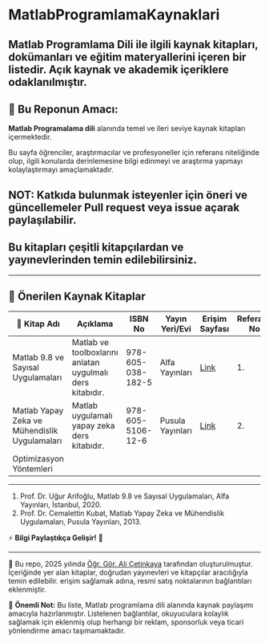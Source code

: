 # MatlabProgramlamaKaynaklari

## Matlab Programlama Dili ile ilgili kaynak kitapları, dokümanları ve eğitim materyallerini içeren bir listedir. Açık kaynak ve akademik içeriklere odaklanılmıştır.

## 📌 **Bu Reponun Amacı:**

**Matlab Programalama dili** alanında temel ve ileri seviye kaynak kitapları içermektedir.

Bu sayfa öğrenciler, araştırmacılar ve profesyoneller için referans niteliğinde olup, ilgili konularda derinlemesine bilgi edinmeyi ve araştırma yapmayı kolaylaştırmayı amaçlamaktadır.

## NOT: Katkıda bulunmak isteyenler için öneri ve güncellemeler **Pull request** veya **issue açarak** paylaşılabilir.

## Bu kitapları çeşitli kitapçılardan ve yayınevlerinden temin edilebilirsiniz.

---

## 📖 Önerilen Kaynak Kitaplar

| 📘 Kitap Adı | Açıklama | ISBN No | Yayın Yeri/Evi | Erişim Sayfası | Referans No |  
|--------------|---------|------|-----------|------|-|
| Matlab 9.8 ve Sayısal Uygulamaları | Matlab ve toolboxlarını anlatan uygulmalı ders kitabıdır. | 978-605-038-182-5 | Alfa Yayınları | [ Link ](https://www.alfakitap.com/matlab-9-8-ve-sayisal-uygulamalari-ugur-arifoglu-kitabi-214222-9786050381825-1) | 1. |
| Matlab Yapay Zeka ve Mühendislik Uygulamaları | Matlab uygulamalı yapay zeka ders kitabıdır.  | 978-605-5106-12-6 | Pusula Yayınları | [ Link ](https://www.amazon.com.tr/Matlab-Cemalettin-Kubat/dp/6055106124) | 2. | 
| Optimizasyon Yöntemleri 


---

1. Prof. Dr. Uğur Arifoğlu, Matlab 9.8 ve Sayısal Uygulamaları, Alfa Yayınları, İstanbul, 2020.
2. Prof. Dr. Cemalettin Kubat, Matlab Yapay Zeka ve Mühendislik Uygulamaları, Pusula Yayınları, 2013.

⚡ **Bilgi Paylaştıkça Gelişir!** 🚀 

---

📌 Bu repo, 2025 yılında [Öğr. Gör. Ali Çetinkaya](https://github.com/acetinkaya) tarafından oluşturulmuştur. İçeriğinde yer alan kitaplar, doğrudan yayınevleri ve kitapçılar aracılığıyla temin edilebilir. erişim sağlamak adına, resmi satış noktalarının bağlantıları eklenmiştir.

📢 **Önemli Not:** Bu liste, Matlab programlama dili alanında kaynak paylaşımı amacıyla hazırlanmıştır. Listelenen bağlantılar, okuyuculara kolaylık sağlamak için eklenmiş olup herhangi bir reklam, sponsorluk veya ticari yönlendirme amacı taşımamaktadır.
